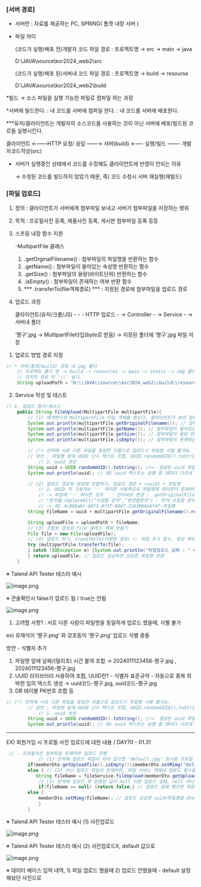 ### [서버 경로]

* 서버란 : 자료를 제공하는 PC, SPRING( 톰캣 내장 서버 )

- 파일 차이

  (코드가 실행/배포 전)개발자 코드 파일 경로 : 프로젝트명 → src → main → java

  D:\JAVA\source\kor2024_web2\src

  (코드가 실행/배포 된)서버내 코드 파일 경로 : 프로젝트명 → build → resourse

  D:\JAVA\source\kor2024_web2\build


*빌드 → 소스 파일을 실행 가능한 파일로 컴파일 하는 과정

*서버에 빌드한다. : 내 코드를 서버에 컴파일 한다. : 내 코드를 서버에 배포한다.

***유저/클라이언트는 개발자의 소스코드를 사용하는 것이 아닌 서버에 배포/빌드된 코르들 실행시킨다.

클라이언트 ←——HTTP 요청/ 응답 ——→ 서버(build) ←—- 실행/빌드 ——- 개발자코드작성(src)

- 서버가 실행중인 상태에서 코드를 수정해도 클라이언트에 반영이 안되는 이유

  → 수정된 코드를 빌드하지 않았기 때문, 즉) 코드 수정시 서버 재실행(재빌드)


### [파일 업로드]

1. 정의 : 클라이언트가 서버에게 첨부파일 보내고 서버가 첨부파일을 저장하는 행위
2. 목적 : 프로필사진 등록, 제품사진 등록, 게시판 첨부파일 등록 등등
3. 스프링 내장 함수 지원

   -MultipartFile 클래스

    1. .getOrginalFilename() : 첨부파일의 파일명을 반환하는 함수
    2. .getName() : 첨부파일이 들어있는 속성명 반환하는 함수
    3. .getSize() : 첨부파일의 용량(바이트단위) 반환하는 함수
    4. .isEmpty() : 첨부파일이 존재하는 여부 반환 함수
    5. *** .transferTo(file객체경로) *** : 지정된 경로에 첨부파일을 업로드 경로
4. 업로드 과정

   클라이언트(유저/크롬/JS) - - - HTTP 업로드 - → Controller - → Service - → 서버내 폴더

   ‘짱구’.jpg → MultipartFile타입(byte로 받음) → 지정된 폴더에 ‘짱구’.jpg 파일 저장


1) 업로드 방법 경로 지정

```java
// * 서버(톰캣/build) 경로 내 img 폴더
    // 프로젝트 폴더 명 -> build -> resources -> main -> static -> img 폴더 오른쪽클릭 'copy path' 클릭 -> 'absolute path' 클릭
    // 마지막 경로 뒤 '\\' 넣기.
    String uploadPath = "D:\\JAVA\\source\\kor2024_web2\\build\\resources\\main\\static\\img\\";
```

2) Service 작성 및 테스트

```java
// 1. 업로드 함수/메소드
    public String fileUpload(MultipartFile multipartFile){
        // (1) 매개변수로 MultipartFile 타입 객체를 받는다, 클라이언트가 보낸 첨부파일이 들어있는 객체
        System.out.println(multipartFile.getOriginalFilename()); // 첨부파일의 파일명을 반환하는 함수
        System.out.println(multipartFile.getName()); // 첨부파일이 들어있는 속성명을 반환하는 함수
        System.out.println(multipartFile.getSize()); // 첨부파일의 용량 반환 함수/Byte 단위
        System.out.println(multipartFile.isEmpty()); // 첨부파일이 존재하는 여부 반환 함수

        // (*) 만약에 서로 다른 파일을 동일한 이름으로 업로드시 파일명 식별 불가능.
        // 방안 : 파일명 앞에 UUID 난수 텍스트 조합, UUID.randomUUID().toString() : 난수로 UUID 규약의 텍스트 생성
            // 1. uuid 생성
        String uuid = UUID.randomUUID().toString(); //<- 생성된 uuid 파일명 앞 추가
        System.out.println(uuid); // 예) uuid 텍스트는 실행 할 때마다 다르게 생성 - 중복 희박

        // (2) 업로드 경로와 파일명 조합하기, 업로드 경로 + (uuid) + 파일명
            // 2. UUID 의 구분자는 '-' 하리픈 사용하므로 파일명에 하이픈이 존재하면 안된다.
            // -> 파일에 '-' 하이픈 모두 '_' 언더바로 변경 : .getOriginalFilename().replaceAll("-","_");
            // *문자열.replaceAll("수정할 문자","변경할문자") : 만약 수정할 문자 존재시 변경할 문자로 치환/변경 함수
            // -> 예) 4c896abc-68f1-4f3f-8467-22630b6ebf4f-파일명
        String fileName = uuid + multipartFile.getOriginalFilename().replaceAll("-","_");

        String uploadFile = uploadPath + fileName;
        // (3) 조합된 경로로 file 클래스 객체 만들기
        File file = new File(uploadFile);
        // (4) 업로드 하기, transferTo(지정된 경로) <- 파일 추가 함수, 항상 예외 발생
        try {multipartFile.transferTo(file);
        } catch (IOException e) {System.out.println("파일업로드 실패 : " + e); return null; // 만약에 업로드 실패하면 null 반환
        } return uploadFile; // 업로드 성공하면 성공한 파일명 반환
    }
```

※ Talend API Tester 테스터 예시

![image.png](attachment:5b2b62d5-1427-4614-a703-96a2f201ce14:image.png)

※ 콘솔확인시 false가 업로드 됨 / true는 안됨

![image.png](attachment:a800d631-4b00-409f-8bda-020e92a4f5ea:image.png)

1. 고려할 사항1 : 서로 다른 사람이 파일명을 동일하게 업로드 했을때, 식별 불가

ex) 유재석이 ‘짱구.png’ 와 강호동이 ‘짱구.png’ 업로드 식별 충돌

방안 - 식별자 추가

1. 파일명 앞에 날짜/(밀리초) 시간 붙여 조합 → 2024011123456-짱구.jpg , 2024011123456-짱구.jpg
2. UUID 라이브러리 사용하여 조합, UUID란? - 식별자 표준규약 - 자동으로 중복 희박한 임의 텍스트 생성 → uuid코드-짱구.jpg, uuid코드-짱구.jpg
3. DB 테이블 PK번호 조합 등

```java
// (*) 만약에 서로 다른 파일을 동일한 이름으로 업로드시 파일명 식별 불가능.
        // 방안 : 파일명 앞에 UUID 난수 텍스트 조합, UUID.randomUUID().toString() : 난수로 UUID 규약의 텍스트 생성
            // 1. uuid 생성
        String uuid = UUID.randomUUID().toString(); //<- 생성된 uuid 파일명 앞 추가
        System.out.println(uuid); // 예) uuid 텍스트는 실행 할 때마다 다르게 생성 - 중복 희박
```

---

EX) 회원가입 시 프로필 사진 업로드에 대한 내용 / DAY70 - 01.31

```java
 // - 프로필사진 첨부파일 존재하면 업로드 진행
            // (1) 만약에 업로드 파일이 비어 있으면 'default.jpg' 임시용 프로필 사진 등록한다.
        if(memberDto.getUploadfile().isEmpty()){memberDto.setMimg("default.jpg");}
        else { // (2) 아닌 업로드 파일이 존재하면, 파일 서비스 객체내 업로드 함수를 호출한다.
           String fileName = fileService.fileUpload(memberDto.getUploadfile()); // 업로드 함수에 multipart 객체를 대입 해준다
            // (3) 만약에 업로드 후 반환된 값이 null 이면 업로드 실패, null 아니면 업로드 성공
            if(fileName == null) {return false;} // 업로드 실패 했으면 회원가입 실패
        else {
            memberDto.setMimg(fileName); // 업로드 성공한 uuid+파일명을 dto 대입한다.
            }
        }
```

※ Talend API Tester 테스터 예시 (1) 사진업로드

![image.png](attachment:31d5ea33-65cc-464e-b1ba-23b3688068e0:image.png)

※ Talend API Tester 테스터 예시 (2) 사진업로드X, default 값으로

![image.png](attachment:f215692e-b73e-4ec7-989b-df0edd0c2e79:image.png)

※ 데이터 베이스 입력 내역, 1) 파일 업로드 했을때 2) 업로드 안했을때 - default 설정해놨던 사진으로